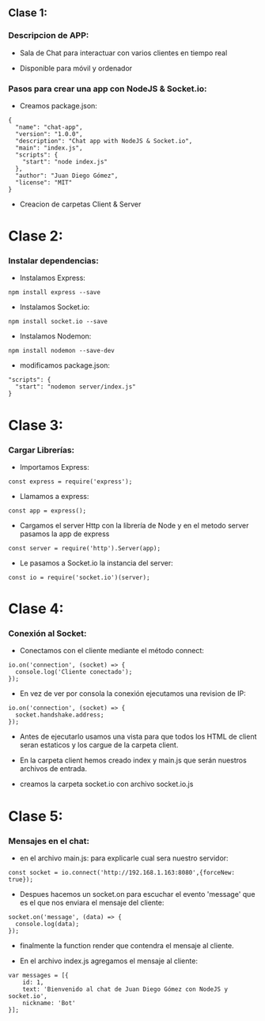 <!-- New application with NodeJS & Socket.io -->

## Clase 1:
### Descripcion de APP:

- Sala de Chat para interactuar con varios clientes en tiempo real

- Disponible para móvil y ordenador

### Pasos para crear una app con NodeJS & Socket.io:

- Creamos package.json:
```
{
  "name": "chat-app",
  "version": "1.0.0",
  "description": "Chat app with NodeJS & Socket.io",
  "main": "index.js",
  "scripts": {
    "start": "node index.js"
  },
  "author": "Juan Diego Gómez",
  "license": "MIT"
}
```

- Creacion de carpetas Client & Server

# Clase 2:
### Instalar dependencias:

- Instalamos Express:
```
npm install express --save
```

- Instalamos Socket.io:
```
npm install socket.io --save
```

- Instalamos Nodemon:
```
npm install nodemon --save-dev
```

- modificamos package.json:
```
"scripts": {
  "start": "nodemon server/index.js"
}
```	

# Clase 3:
### Cargar Librerías:

- Importamos Express:
```
const express = require('express');
```

- Llamamos a express:
```
const app = express();
```

- Cargamos el server Http con la librería de Node y en el metodo server pasamos la app de express
```
const server = require('http').Server(app);
```

- Le pasamos a Socket.io la instancia del server:
```
const io = require('socket.io')(server);
```

# Clase 4:
### Conexión al Socket:

- Conectamos con el cliente mediante el método connect:
```
io.on('connection', (socket) => {
  console.log('Cliente conectado');
});
```

- En vez de ver por consola la conexión ejecutamos una revision de IP:
```
io.on('connection', (socket) => {
  socket.handshake.address;
});
```

- Antes de ejecutarlo usamos una vista para que todos los HTML de client seran estaticos y los cargue de la carpeta client.

- En la carpeta client hemos creado index y main.js que serán nuestros archivos de entrada.

- creamos la carpeta socket.io con archivo socket.io.js

# Clase 5:
### Mensajes en el chat:

- en el archivo main.js: para explicarle cual sera nuestro servidor:
```
const socket = io.connect('http://192.168.1.163:8080',{forceNew: true});
```

- Despues hacemos un socket.on para escuchar el evento 'message' que es el que nos enviara el mensaje del cliente:
```
socket.on('message', (data) => {
  console.log(data);
});
```

- finalmente la function render que contendra el mensaje al cliente.

- En el archivo index.js agregamos el mensaje al cliente:
```
var messages = [{
    id: 1,
    text: 'Bienvenido al chat de Juan Diego Gómez con NodeJS y socket.io',
    nickname: 'Bot'
}];
```



